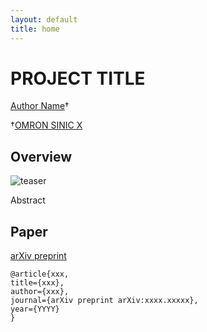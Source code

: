 ```yaml
---
layout: default
title: home
---
```


# PROJECT TITLE


[Author Name](website)&dagger;

&dagger;[OMRON SINIC X](https://www.omron.com/sinicx/)




## Overview

![teaser](/assets/teaser.png)

Abstract


## Paper

[arXiv preprint](https://arxiv.org/abs/xxxx.xxxxx)

```
@article{xxx,
title={xxx},
author={xxx},
journal={arXiv preprint arXiv:xxxx.xxxxx},
year={YYYY}
}
```
